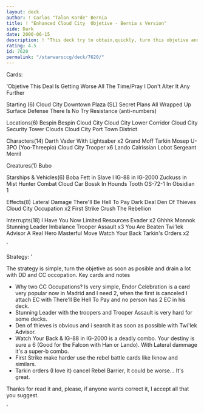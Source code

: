 ```yaml
---
layout: deck
author: ! Carlos "Talon Karde" Bernia
title: ! "Enhanced Cloud City  Objetive - Bernia s Version"
side: Dark
date: 2000-06-15
description: ! "This deck try to obtain,quickly, turn this objetive and drain a lot in CC."
rating: 4.5
id: 7620
permalink: "/starwarsccg/deck/7620/"
---
```

Cards: 

'Objetive
This Deal Is Getting Worse All The Time/Pray I Don't Alter It Any Further

Starting (6)
Cloud City Downtown Plaza (SL)
Secret Plans
All Wrapped Up
Surface Defense
There Is No Try
Resistance (anti-numbers)

Locations(6)
Bespin
Bespin Cloud City
Cloud City Lower Corridor
Cloud City Security Tower
Clouds
Cloud City Port Town District

Characters(14)
Darth Vader With Lightsaber x2
Grand Moff Tarkin
Mosep
U-3PO (Yoo-Threepio)
Cloud City Trooper  x6
Lando Calrissian
Lobot
Sergeant Merril

Creatures(1)
Bubo

Starships & Vehicles(6)
Boba Fett in Slave I
IG-88 in IG-2000
Zuckuss in Mist Hunter
Combat Cloud Car
Bossk In Hounds Tooth
OS-72-1 In Obsidian 1

Effects(8)
Lateral Damage
There'll Be Hell To Pay
Dark Deal
Den Of Thieves
Cloud City Occupation  x2
First Strike
Crush The Rebellion

Interrupts(18)
I Have You Now
Limited Resources
Evader	x2
Ghhhk
Monnok
Stunning Leader
Imbalance
Trooper Assault  x3
You Are Beaten
Twi'lek Advisor
A Real Hero
Masterful Move
Watch Your Back
Tarkin's Orders  x2

'

Strategy: '

The strategy is simple, turn the objetive as soon as posible and drain a lot with DD and CC occopation.
Key cards and notes
- Why two CC Occupations? Is very simple, Endor Celebration is a card very popular now in Madrid and I need 2, when the first is canceled I attach EC with There'll Be Hell To Pay  and no person has 2 EC in his deck.
- Stunning Leader with the troopers and Trooper Assault is very hard for some decks.
- Den of thieves is obvious and i search it as soon as possible with Twi'lek Advisor.
- Watch Your Back & IG-88 in IG-2000 is a deadly combo. Your destiny is sure a 6 (Good for the Falcon with Han or Lando). With Lateral dammage it's a super-b combo.
- First Strike make harder use the rebel battle cards like Iknow and similars.
- Tarkin orders (I love it) cancel Rebel Barrier, It could be worse... It's great.

Thanks for read it and, please, if anyone wants correct it, I accept all that you suggest.

'
